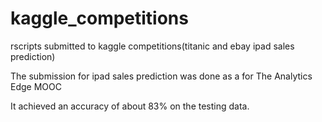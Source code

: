 # kaggle_competitions
rscripts submitted to kaggle competitions(titanic and ebay ipad sales prediction)

The submission for ipad sales prediction was done as a for The Analytics Edge MOOC 

It achieved an accuracy of about 83% on the testing data. 
